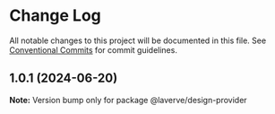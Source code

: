 # Change Log

All notable changes to this project will be documented in this file.
See [Conventional Commits](https://conventionalcommits.org) for commit guidelines.

## 1.0.1 (2024-06-20)

**Note:** Version bump only for package @laverve/design-provider

